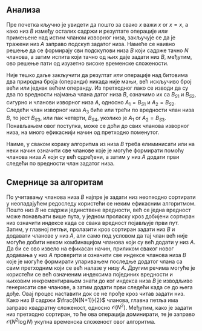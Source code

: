 ## Анализа

Пре почетка кључно је увидети да пошто за свако $x$ важи $x\ \text{or}\ x = x$, а како низ $B$ између осталих садржи и резултате операције *или* примењене над истим чланом изворног низа, закључује се да је тражени низ $A$ заправо подскуп задатог низа. Намеће се наивно решење да се формирају сви подскупови низа $B$ који садрже тачно $N$ чланова, а затим испита који тачно од њих даје задати низ $B$, међутим, ово решење пати од изузетно високе временске сложености.

Није тешко даље закључити да резултат *или* операције над битовима два природна броја (операнди) никада није мањи, већ искључиво број већи или једнак већем операнду. Из претходног лако се изводи да су два по вредности најмања члана датог низа $B$, означимо их са $B_{S1}$ и $B_{S2}$, сигурно и чланови изворног низа $A$, односно $A_1 = B_{S1}$ и $A_2 = B_{S2}$. Следећи члан изворног низа $A_3$ биће или трећи по вредности члан низа $B$, то јест $B_{S3}$, или пак четврти, $B_{S4}$, уколико је $A_1\ \text{or}\ A_2 = B_{S3}$. Понављањем овог поступка, може се доћи до свих чланова изворног низа, на много ефикаснији начин од претходно поменутог.

Наиме, у сваком кораку алгоритма из низа $B$ треба елиминисати или на неки начин означити све чланове које је могуће формирати помоћу чланова низа $A$ који су већ одређени, а затим у низ $A$ додати први следећи по вредности члан задатог низа.

## Смернице за алгоритам

По учитавању чланова низа $B$ најпре је задати низ неопходно сортирати у неопадајућем редоследу користећи се неким ефикасним алгоритмом. Пошто низ $B$ не садржи јединствене вредности, већ се једна вредност може понављати више пута, у једном проласку кроз добијени сортиран низ означити индексе када се свака вредност појављује први пут. Затим, у главној петљи, пролазити кроз сортиран задати низ $B$ и додавати чланове у низ $A$, али само под условом да тај члан већ није могуће добити неком комбинацијом чланова који су већ додати у низ $A$. Да би се ово извело на ефикасан начин, приликом сваког новог додавања у низ $A$ проверити и означити све индексе чланова низа $B$ које је могуће формирати упаривањем последње додатог члана са свим претходним који се већ налазе у низу $A$. Другим речима могуће је користећи се већ означеним индексима појединих вредности и њиховим инкрементирањем знати до ког индекса низа $B$ је изводљиво генерисати све чланове, а затим додати први следећи када се до њега дође. Овај процес наставити док се не прође кроз читав задати низ. Како низ $B$ садржи $\frac{N(N+1)}{2}$ чланова, главна петља има заправо квадратну сложеност, односно $\mathcal{O}(N^2)$. Међутим, како је задати низ претходно сортиран, то ће ова операција доминирати, те је заправо $\mathcal{O}(N^2\log N)$ укупна временска сложеност овог алгоритма.
